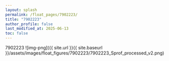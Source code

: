 ```yaml
---
layout: splash
permalink: /float_pages/7902223/
title: "7902223"
author_profile: false
last_modified_at: 2025-06-13
toc: false
---
```

 
7902223
![img-png]({{ site.url }}{{ site.baseurl }}/assets/images/float_figures/7902223/7902223_Sprof_processed_v2.png)